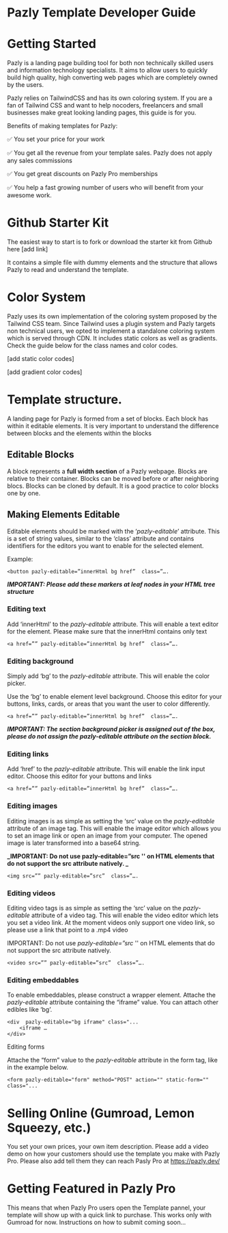 
# Pazly Template Developer Guide


# Getting Started

Pazly is a landing page building tool for both non technically skilled users and information technology specialists. It aims to allow users to quickly build high quality, high converting web pages which are completely owned by the users. 

Pazly relies on TailwindCSS and has its own coloring system. If you are a fan of Tailwind CSS and want to help nocoders, freelancers and small businesses make great looking landing pages, this guide is for you. 

Benefits of making templates for Pazly: 

✅ You set your price for your work

✅ You get all the revenue from your template sales. Pazly does not apply any sales commissions

✅ You get great discounts on Pazly Pro memberships

✅ You help a fast growing number of users who will benefit from your awesome work.


# Github Starter Kit

The easiest way to start is to fork or download the starter kit from Github here [add link]

It contains a simple file with dummy elements and the structure that allows Pazly to read and understand the template.


# Color System

Pazly uses its own implementation of the coloring system proposed by the Tailwind CSS team. Since Tailwind uses a plugin system and Pazly targets non technical users, we opted to implement a standalone coloring system which is served through CDN. It includes static colors as well as gradients. Check the guide below for the class names and color codes. 

[add static color codes]

[add gradient color codes]


# Template structure.

A landing page for Pazly is formed from a set of blocks. Each block has within it editable elements. It is very important to understand the difference between blocks and the elements within the blocks


## Editable Blocks

A block represents a **full width section** of a Pazly webpage. Blocks are relative to their container. Blocks can be moved before or after neighboring blocs. Blocks can be cloned by default. It is a good practice to color blocks one by one. 


## Making Elements Editable

Editable elements should be marked with the ‘_pazly-editable_’ attribute. This is a set of string values, similar to the ‘class’ attribute and contains identifiers for the editors you want to enable for the selected element. 

Example: 

	<button pazly-editable=”innerHtml bg href”  class=”….

**_IMPORTANT: Please add these markers at leaf nodes in your HTML tree structure_**


### Editing text

Add ‘innerHtml’ to the _pazly-editable_ attribute. This will enable a text editor for the element. Please make sure that the innerHtml contains only text

	<a href=”” pazly-editable=”innerHtml bg href”  class=”….


### Editing background

Simply add ‘bg’ to the _pazly-editable_ attribute. This will enable the color picker. 

Use the ‘bg’ to enable element level background. Choose this editor for your buttons, links, cards, or areas that you want the user to color differently. 

	<a href=”” pazly-editable=”innerHtml bg href”  class=”….

**_IMPORTANT: The section background picker is assigned out of the box, please do not assign the pazly-editable attribute on the section block._**


### Editing links

Add ‘href’ to the _pazly-editable_ attribute. This will enable the link input editor.  Choose this editor for your buttons and links

	<a href=”” pazly-editable=”innerHtml bg href”  class=”….


### Editing images

Editing images is as simple as setting the ‘src’ value on the _pazly-editable_ attribute of an image tag. This will enable the image editor which allows you to set an image link or open an image from your computer. The opened image is later transformed into a base64 string. 

**_IMPORTANT: Do not use pazly-editable=”src '' on HTML elements that do not support the src attribute natively. _**

	<img src=”” pazly-editable=”src”  class=”….


### Editing videos

Editing video tags is as simple as setting the ‘src’ value on the _pazly-editable_ attribute of a video tag. This will enable the video editor which lets you set a video link. At the moment videos only support one video link, so please use a link that point to a .mp4 video

IMPORTANT: Do not use _pazly-editable=”src_ '' on HTML elements that do not support the src attribute natively. 

	<video src=”” pazly-editable=”src”  class=”….


### Editing embeddables

To enable embeddables, please construct a wrapper element. Attache the _pazly-editable_ attribute containing the “iframe” value. You can attach other edibles like ‘bg’. 

	<div  pazly-editable="bg iframe" class="...
		<iframe …
	</div>

Editing forms

Attache the “form” value to the _pazly-editable_ attribute in the form tag, like in the example below.

	<form pazly-editable="form" method="POST" action="" static-form="" class="...


# Selling Online (Gumroad, Lemon Squeezy, etc.)
You set your own prices, your own item description. Please add a video demo on how your customers should use the template you make with Pazly Pro. Please also add tell them they can reach Pasly Pro at https://pazly.dev/


# Getting Featured in Pazly Pro
This means that when Pazly Pro users open the Template pannel, your template will show up with a quick link to purchase. This works only with Gumroad for now. 
Instructions on how to submit coming soon...
